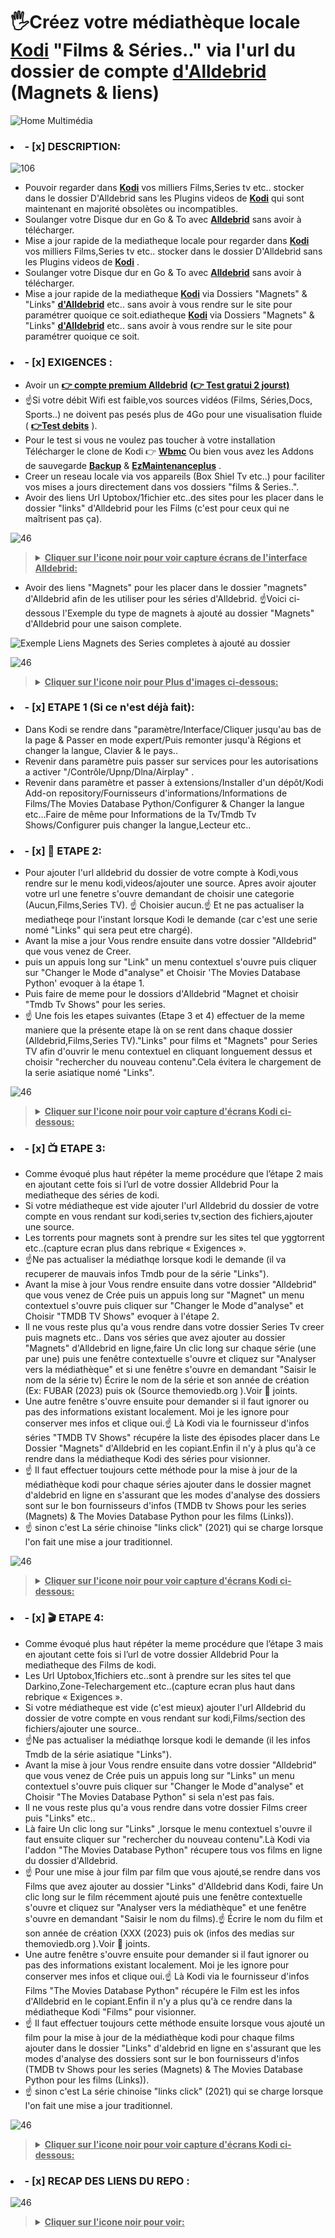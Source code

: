 # 🖐️Créez votre médiathèque locale **[Kodi](https://kodi.tv/download/)** "Films & Séries.." via l'url du dossier de compte **[d'Alldebrid](https://alldebrid.fr/)** (Magnets & liens)

![Home Multimédia](https://github.com/victore447/LiensEtMagnetsAlldebridEnMultimedia/assets/48101775/d5bd6362-c8f8-4111-b89e-152aff972fc5)

### <li>- [x] DESCRIPTION: </li>
![106](https://github.com/victore447/LiensEtMagnetsAlldebridEnMultimedia/assets/48101775/acff4463-714a-49de-95a1-a6daea8afae1)

-  Pouvoir regarder dans **[Kodi](https://kodi.tv/download/)** vos milliers Films,Series tv etc.. stocker dans le dossier D'Alldebrid sans les Plugins videos de **[Kodi](https://kodi.tv/download/)** qui sont maintenant en majorité obsolètes ou incompatibles.
-  Soulanger votre Disque dur en Go & To avec **[Alldebrid](https://alldebrid.fr/)** sans avoir à télécharger.
-  Mise a jour rapide de la mediatheque locale pour regarder dans **[Kodi](https://kodi.tv/download/)** vos milliers Films,Series tv etc.. stocker dans le dossier D'Alldebrid sans les Plugins videos de **[Kodi](https://kodi.tv/download/)** .
-  Soulanger votre Disque dur en Go & To avec **[Alldebrid](https://alldebrid.fr/)** sans avoir à télécharger.
-  Mise a jour rapide de la mediatheque  **[Kodi](https://kodi.tv/download/)** via Dossiers "Magnets" & "Links" **[d'Alldebrid](https://alldebrid.fr/)** etc.. sans avoir à vous rendre sur le site pour paramétrer quoique ce soit.ediatheque  **[Kodi](https://kodi.tv/download/)** via Dossiers "Magnets" & "Links" **[d'Alldebrid](https://alldebrid.fr/)** etc.. sans avoir à vous rendre sur le site pour paramétrer quoique ce soit.

### <li>- [x] EXIGENCES : </li> 
- Avoir un **[👉 compte premium Alldebrid](https://alldebrid.com/offer/)** **[(👉 Test gratui 2 jourst)](https://alldebrid.com/register/?from=fr)**
- ☝️Si votre débit Wifi est faible,vos sources vidéos (Films, Séries,Docs, Sports..) ne doivent pas pesés plus de 4Go pour une visualisation fluide ( **[👉Test debits](https://www.google.com/search?q=test+debit&client=opera&hs=NvI&sca_esv=557735838&sxsrf=AB5stBjaxgie-0j9qaBefcf4149h-2-DVQ%3A1692264558761&ei=bujdZM-KLsOXhbIPhK-p8Ao&ved=0ahUKEwjP-Y_fsOOAAxXDS0EAHYRXCq4Q4dUDCA4&uact=5&oq=test+debit&gs_lp=Egxnd3Mtd2l6LXNlcnAiCnRlc3QgZGViaXQyChAAGEcY1gQYsAMyChAAGEcY1gQYsAMyChAAGEcY1gQYsAMyChAAGEcY1gQYsAMyChAAGEcY1gQYsAMyChAAGEcY1gQYsAMyChAAGEcY1gQYsAMyChAAGEcY1gQYsAMyChAAGIoFGLADGEMyChAAGIoFGLADGEMyChAAGIoFGLADGEMyChAAGIoFGLADGEMyFhAuGIoFGMcBGNEDGMgDGLADGEPYAQEyFhAuGIoFGMcBGNEDGMgDGLADGEPYAQEyFhAuGIoFGMcBGNEDGMgDGLADGEPYAQEyFhAuGIoFGMcBGNEDGMgDGLADGEPYAQEyFhAuGIoFGMcBGNEDGMgDGLADGEPYAQFI9ghQAFgAcAF4AZABAJgBAKABAKoBALgBA8gBAOIDBBgAIEGIBgGQBhG6BgYIARABGAg&sclient=gws-wiz-serp)** ).
- Pour le test si vous ne voulez pas toucher à votre installation Télécharger le clone de Kodi 👉
**[Wbmc](https://www.wonderbox.tv/wonderbox-tv-media-centre-wbmc/)**
Ou bien vous avez les Addons de sauvegarde **[Backup](https://github.com/robweber/xbmcbackup)** & **[EzMaintenanceplus](https://github.com/peno64/script.ezmaintenanceplus)** .
- Creer un reseau locale via vos appareils (Box Shiel Tv etc..) pour faciliter vos mises a jours directement dans vos dossiers "films & Series..".
- Avoir des liens Url Uptobox/1fichier etc..des sites pour les placer dans le dossier "links" d'Alldebrid pour les Films (c'est pour ceux qui ne maîtrisent pas ça).

![46](https://github.com/victore447/FilmsSeriesStrmdanskodi/assets/48101775/caa9e727-800b-4827-a780-9684462ccf19)
><details>
>  <summary><b><u>Cliquer sur l'icone noir pour voir capture écrans de l'interface Alldebrid:</u></b></summary>
>  
>  ![Liens pour Dossier Films Alldebrid](https://github.com/victore447/LiensEtMagnetsAlldebridEnMultimedia/assets/48101775/dfd7c5f3-9487-4213-9693-05b1d418e8b7)
>  ![Magnets pour Dossier Series Tv](https://github.com/victore447/LiensEtMagnetsAlldebridEnMultimedia/assets/48101775/a31e3b57-6a41-417b-865e-3fb7df974f8a)
></details>
  
- Avoir des liens "Magnets"  pour les placer dans le dossier "magnets" d'Alldebrid  afin de les utiliser pour les séries d'Alldebrid.
☝️Voici ci-dessous l'Exemple du type de magnets à ajouté au dossier "Magnets" d'Alldebrid pour une saison complete.

![Exemple Liens Magnets des Series completes à ajouté au dossier](https://github.com/victore447/LiensEtMagnetsAlldebridEnMultimedia/assets/48101775/80e4a002-0324-47ba-955e-6c4995f6ce55)

![46](https://github.com/victore447/FilmsSeriesStrmdanskodi/assets/48101775/caa9e727-800b-4827-a780-9684462ccf19)
><details>
>  <summary><b><u>Cliquer sur l'icone noir pour Plus d'images ci-dessous:</u></b></summary>
>  
>  ![YGG](https://github.com/victore447/LiensEtMagnetsAlldebridEnMultimedia/assets/48101775/53ceebe8-f9a5-499e-87e5-6b3afead906a)
>  ![YGG1](https://github.com/victore447/LiensEtMagnetsAlldebridEnMultimedia/assets/48101775/2332310e-31b4-418d-b65a-f9056e9a5444)
></details>


### <li>- [x] ETAPE 1 (Si ce n'est déjà fait): </li> 
- Dans Kodi se rendre dans "paramètre/Interface/Cliquer jusqu'au bas de la page & Passer en mode expert/Puis remonter jusqu'à Régions et changer la langue, Clavier & le pays..
- Revenir dans paramètre puis passer sur services pour les autorisations a activer "/Contrôle/Upnp/Dlna/Airplay" .
- Revenir dans paramètre et passer à extensions/Installer d'un dépôt/Kodi Add-on repository/Fournisseurs d'informations/Informations de Films/The Movies Database Python/Configurer & Changer la langue etc...Faire de même pour Informations de la Tv/Tmdb Tv Shows/Configurer puis changer la langue,Lecteur etc..



### <li>- [x] 📁 ETAPE 2: </li>
- Pour ajouter l'url alldebrid du dossier de votre compte à Kodi,vous rendre sur le menu kodi,videos/ajouter une source.
Apres avoir ajouter votre url une fenetre s'ouvre demandant de choisir une categorie (Aucun,Films,Series TV).
☝️ Choisier aucun.☝️ Et ne pas actualiser la mediatheqe pour l'instant lorsque Kodi le demande (car c'est une serie nomé "Links" qui sera peut etre chargé).
- Avant la mise a jour Vous rendre ensuite dans votre dossier "Alldebrid" que vous venez de Creer. 
- puis un appuis long sur "Link" un menu contextuel s'ouvre puis cliquer sur "Changer le Mode d"analyse" et Choisir 
'The Movies Database Python' evoquer à la étape 1.
- Puis faire de meme pour le dossiors d'Alldebrid "Magnet et choisir "Tmdb Tv Shows" pour les series.
- ☝️ Une fois les etapes suivantes (Etape 3 et 4) effectuer de la meme maniere que la présente etape là on se rent dans chaque
dossier (Alldebrid,Films,Series TV)."Links" pour films et "Magnets" pour Series TV afin d'ouvrir le menu contextuel en cliquant longuement dessus et choisir "rechercher du nouveau contenu".Cela évitera le chargement de la serie asiatique nomé "Links".

![46](https://github.com/victore447/FilmsSeriesStrmdanskodi/assets/48101775/caa9e727-800b-4827-a780-9684462ccf19)
><details>
>  <summary><b><u>Cliquer sur l'icone noir pour voir capture d'écrans Kodi ci-dessous:</u></b></summary>
>  
>  ![1)Ajoiut Url Alldebrid](https://github.com/victore447/LiensEtMagnetsAlldebridEnMultimedia/assets/48101775/51970fe8-e32a-461c-8c20-d916c968842f)
>  ![2)Ne pas Actualier apres l'ajout du Url Alldebrid](https://github.com/victore447/LiensEtMagnetsAlldebridEnMultimedia/assets/48101775/538c9de6-9ec3-448e-9c3f-8b164e2aec2f)
>  ![3)Dossiers Videos (Alldebrid,Films,Series Tv)](https://github.com/victore447/LiensEtMagnetsAlldebridEnMultimedia/assets/48101775/e1fde76f-f037-4141-bbb1-3a09c406e56d)
>  ![4)Changer Mode Analyse Films (Links)](https://github.com/victore447/LiensEtMagnetsAlldebridEnMultimedia/assets/48101775/a71cfa82-d9d0-409f-9c24-aaa2caa8fa84)
> ![5)Changer Mode Analyse Films (Links)1](https://github.com/victore447/LiensEtMagnetsAlldebridEnMultimedia/assets/48101775/efed1517-32ee-4674-a606-eabfc4d7c642)
>  ![6)Mise a jours de la mediathes pour Films](https://github.com/victore447/LiensEtMagnetsAlldebridEnMultimedia/assets/48101775/6bb7fed0-8b61-4653-875e-02602cee25c7)
>  ![7)Mise a jour changer de mode d'analyse](https://github.com/victore447/LiensEtMagnetsAlldebridEnMultimedia/assets/48101775/277782a7-276e-45d2-8d0f-0f3fda6ef2af)
>
></details>

### <li>- [x] 📺 ETAPE 3: </li>
- Comme évoqué plus haut répéter la meme procédure que l’étape 2 mais en ajoutant cette fois si l’url de 
votre dossier Alldebrid Pour la mediatheque des séries de kodi.
- Si votre médiatheque est vide ajouter l'url Alldebrid du dossier de votre compte en vous rendant sur 
kodi,series tv,section des fichiers,ajouter une source.
- Les torrents pour magnets sont à prendre sur les sites tel que yggtorrent etc..(capture ecran plus dans rebrique « Exigences ».
- ☝️Ne pas actualiser la médiathqe lorsque kodi le demande (il va recuperer  de mauvais infos Tmdb pour de la série "Links").
- Avant la mise à jour Vous rendre ensuite dans votre dossier "Alldebrid" que vous venez de Crée puis un appuis long sur "Magnet" un menu contextuel s'ouvre puis cliquer sur "Changer le Mode d"analyse" et Choisir "TMDB TV Shows" evoquer à l'étape 2.
- Il ne vous reste plus qu'a vous rendre dans votre dossier Series Tv creer puis magnets etc..
Dans vos séries que avez ajouter au dossier "Magnets" d'Alldebrid en ligne,faire Un clic long sur chaque série (une par une) 
puis une fenêtre contextuelle s'ouvre et cliquez sur "Analyser vers la médiathèque" et si une fenêtre s'ouvre en demandant 
"Saisir le nom de la série tv) Écrire le nom de la série et son année de création (Ex: FUBAR (2023) puis ok (Source themoviedb.org ).Voir 📸 joints.
- Une autre fenêtre s'ouvre ensuite pour demander si il faut ignorer ou pas des informations existant localement.
Moi je les ignore pour conserver mes infos et clique oui.☝️ Là Kodi via le fournisseur d'infos séries "TMDB TV Shows" récupére 
la liste des épisodes placer dans Le Dossier  "Magnets" d'Alldebrid en les copiant.Enfin il n'y à plus qu'à ce rendre dans la médiatheque Kodi des séries pour visionner.
- ☝️ Il faut effectuer toujours cette méthode pour la mise à jour de la médiathèque kodi pour chaque 
séries ajouter dans le dossier magnet d'aldebrid en ligne en s'assurant que les modes d'analyse des dossiers sont sur le bon fournisseurs d'infos (TMDB tv Shows pour les series (Magnets) & The Movies Database Python pour les films (Links)).
- ☝️ sinon c'est La série chinoise "links click" (2021) qui se charge lorsque l'on fait une mise a jour traditionnel.

![46](https://github.com/victore447/FilmsSeriesStrmdanskodi/assets/48101775/caa9e727-800b-4827-a780-9684462ccf19)
><details>
>  <summary><b><u>Cliquer sur l'icone noir pour voir capture d'écrans Kodi ci-dessous:</u></b></summary> 
>
>  ![1)Ajout Url Alldebrid pour Series](https://github.com/victore447/LiensEtMagnetsAlldebridEnMultimedia/assets/48101775/c6d26de6-5388-4208-8ad9-01fddda99aff) 
>  ![2)Ajout source Series2](https://github.com/victore447/LiensEtMagnetsAlldebridEnMultimedia/assets/48101775/45643203-dcbc-4870-9f08-d1404bacd6d5)
>  ![3)Ne pas Actualier apres l'ajout du Url pour Series](https://github.com/victore447/LiensEtMagnetsAlldebridEnMultimedia/assets/48101775/e2d2f4b1-6c49-43e2-bba5-df5db7e3cd77) 
>  ![4)Mise a jours de la mediathes pour Series](https://github.com/victore447/LiensEtMagnetsAlldebridEnMultimedia/assets/48101775/8d7c60cd-40c5-4137-a70a-839d2a04f6bd) 
> ![5)Mise a jours de la mediathes pour Series1](https://github.com/victore447/LiensEtMagnetsAlldebridEnMultimedia/assets/48101775/86a2a71c-1e42-4d5f-bba4-6aaeb6967922)
>  ![6)Mise a jours de la mediathes pour Series2](https://github.com/victore447/LiensEtMagnetsAlldebridEnMultimedia/assets/48101775/459b5cbf-f06e-44bb-9df8-b03288f3e191)
>  ![7)Mise a jour changer de mode d'analyse](https://github.com/victore447/LiensEtMagnetsAlldebridEnMultimedia/assets/48101775/c7f5aeed-9dda-494f-8ad8-5989ecd00324)
>  ![8)Dossiers Videos (Alldebrid,Films,Series Tv)](https://github.com/victore447/LiensEtMagnetsAlldebridEnMultimedia/assets/48101775/e7cca0c4-5be7-48b6-b7a3-26e56675e343)
>
></details>

### <li>- [x] 🎬 ETAPE 4: </li>
- Comme évoqué plus haut répéter la meme procédure que l’étape 3 mais en ajoutant cette fois si l’url de 
votre dossier Alldebrid Pour la mediatheque des Films de kodi.
- Les Url Uptobox,1fichiers etc..sont à prendre sur les sites tel que Darkino,Zone-Telechargement etc..(capture ecran plus haut dans rebrique « Exigences ».
- Si votre médiatheque est vide (c'est mieux) ajouter l'url Alldebrid du dossier de votre compte en vous rendant sur kodi,Films/section des fichiers/ajouter une source..  
- ☝️Ne pas actualiser la médiathqe lorsque kodi le demande (il les infos Tmdb de la série asiatique "Links").
- Avant la mise à jour Vous rendre ensuite dans votre dossier "Alldebrid" que vous venez de Crée puis un appuis long sur 
"Links" un menu contextuel s'ouvre puis cliquer sur "Changer le Mode d"analyse" et Choisir "The Movies Database Python" si sela n'est pas fais.
- Il ne vous reste plus qu'a vous rendre dans votre dossier Films creer puis "Links" etc..
- Là faire Un clic long sur "Links" ,lorsque le menu contextuel s'ouvre il faut ensuite cliquer sur 
"rechercher du nouveau contenu".Là Kodi via l'addon "The Movies Database Python" récupere tous vos films en ligne du dossier d'Alldebrid.
- ☝️ Pour une mise à jour film par film que vous ajouté,se rendre dans vos Films que avez ajouter au dossier "Links" d'Alldebrid dans Kodi,
faire Un clic long sur le film récemment ajouté puis une fenêtre contextuelle s'ouvre et cliquez sur "Analyser vers la médiathèque" et une fenêtre s'ouvre en demandant 
"Saisir le nom du films).☝️ Écrire le nom du film et son année de création (XXX (2023) puis ok (infos des medias sur themoviedb.org ).Voir 📸 joints.
- Une autre fenêtre s'ouvre ensuite pour demander si il faut ignorer ou pas des informations existant localement.
Moi je les ignore pour conserver mes infos et clique oui.☝️ Là Kodi via le fournisseur d'infos Films "The Movies Database Python" 
récupére le Film est les infos d'Alldebrid en le copiant.Enfin il n'y a plus qu'à ce rendre dans la médiatheque Kodi "Films" pour visionner.
- ☝️ Il faut effectuer toujours cette méthode ensuite lorsque vous ajouté un film pour la mise à jour de la médiathèque kodi pour chaque 
films ajouter dans le dossier "Links" d'aldebrid en ligne en s'assurant que les modes d'analyse des dossiers sont 
sur le bon fournisseurs d'infos (TMDB tv Shows pour les series (Magnets) & The Movies Database Python pour les films (Links)).
- ☝️ sinon c'est La série chinoise "links click" (2021) qui se charge lorsque l'on fait une mise a jour traditionnel.

![46](https://github.com/victore447/FilmsSeriesStrmdanskodi/assets/48101775/caa9e727-800b-4827-a780-9684462ccf19)
><details>
>  <summary><b><u>Cliquer sur l'icone noir pour voir capture d'écrans Kodi ci-dessous:</u></b></summary> 
>
>   ![2)Ajoiut Url Alldebrid pour Films](https://github.com/victore447/LiensEtMagnetsAlldebridEnMultimedia/assets/48101775/eb1eda7c-d5b6-40fe-8124-bc3b25eeb686)
>   ![3)Ne pas Actualier apres l'ajout du Url pour Films](https://github.com/victore447/LiensEtMagnetsAlldebridEnMultimedia/assets/48101775/05648992-39c6-4f44-b767-e3d417d7cbf8)
>   ![4)Mise a jours de la mediathes pour Films](https://github.com/victore447/LiensEtMagnetsAlldebridEnMultimedia/assets/48101775/54086ebe-42ac-43e8-a4fa-1acbacc4c349)
>   ![5)Mise a jour changer de mode d'analyse](https://github.com/victore447/LiensEtMagnetsAlldebridEnMultimedia/assets/48101775/2ab31ddd-0382-4a63-b440-8f1fb7724b16)
>   ![7)Changer Mode Analyse Films (Links)](https://github.com/victore447/LiensEtMagnetsAlldebridEnMultimedia/assets/48101775/2c2f3971-b875-44eb-94e4-980c2bdcbdd6)
>   ![8)Changer Mode Analyse Films (Links)1](https://github.com/victore447/LiensEtMagnetsAlldebridEnMultimedia/assets/48101775/04977f7e-5440-4089-ae25-720a057d3deb)
>
></details>
### <li>- [x] RECAP DES LIENS DU REPO : </li>
![46](https://github.com/victore447/FilmsSeriesStrmdanskodi/assets/48101775/caa9e727-800b-4827-a780-9684462ccf19)
><details>
>  <summary><b><u>Cliquer sur l'icone noir pour voir:</u></b></summary>
>  
> - 🖲️ **[Site Alldebrid (Test 2 Jours](https://alldebrid.com/register/?from=fr)**
> - 🖲️ **[Wbmc Clone de Kodi pour test à téléchargement)](https://www.wonderbox.tv/wonderbox-tv-media-centre-wbmc/)**
> - 🖲️ **[Ezmaintenanceplus pour la sauvegarde de Kodi](https://github.com/peno64/script.ezmaintenanceplus)**
> - 🖲️ **[L'Addon Backup pour la sauvegarde de Kodi](https://github.com/robweber/xbmcbackup)**
> - 🖲️ **[Test de votre debit Wifi](https://www.google.com/search?q=test+debit&client=opera&hs=NvI&sca_esv=557735838&sxsrf=AB5stBjaxgie-0j9qaBefcf4149h-2-DVQ%3A1692264558761&ei=bujdZM-KLsOXhbIPhK-p8Ao&ved=0ahUKEwjP-Y_fsOOAAxXDS0EAHYRXCq4Q4dUDCA4&uact=5&oq=test+debit&gs_lp=Egxnd3Mtd2l6LXNlcnAiCnRlc3QgZGViaXQyChAAGEcY1gQYsAMyChAAGEcY1gQYsAMyChAAGEcY1gQYsAMyChAAGEcY1gQYsAMyChAAGEcY1gQYsAMyChAAGEcY1gQYsAMyChAAGEcY1gQYsAMyChAAGEcY1gQYsAMyChAAGIoFGLADGEMyChAAGIoFGLADGEMyChAAGIoFGLADGEMyChAAGIoFGLADGEMyFhAuGIoFGMcBGNEDGMgDGLADGEPYAQEyFhAuGIoFGMcBGNEDGMgDGLADGEPYAQEyFhAuGIoFGMcBGNEDGMgDGLADGEPYAQEyFhAuGIoFGMcBGNEDGMgDGLADGEPYAQEyFhAuGIoFGMcBGNEDGMgDGLADGEPYAQFI9ghQAFgAcAF4AZABAJgBAKABAKoBALgBA8gBAOIDBBgAIEGIBgGQBhG6BgYIARABGAg&sclient=gws-wiz-serp)** 
> - 🖲️ **[Site officiel "Themoviedb" d'ou les données (Films,Series..sont extraites](https://www.themoviedb.org/?language=frlorsque)**
> - 🖲️  **[Addon "The Movie Database Python"](https://github.com/xbmc/metadata.themoviedb.org.python)**
> - 🖲️ **[Addon "TMDb TV Shows"](https://github.com/xbmc/metadata.tvshows.themoviedb.org.python)**
> - 🖲️ **[Site "Kodiapps" des Plugins Videos Kodi](https://kodiapps.com/addons-chart)**
> - 🖲️ **[Site "Iwf1" des plugins videos Kodi](https://iwf1.com/kodi?page=1&sug=video)**
></details>
